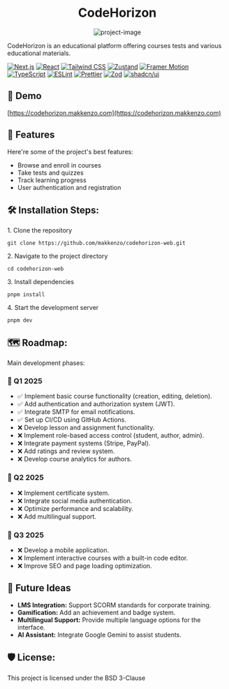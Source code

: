 <h1 align="center" id="title">CodeHorizon</h1>

<p align="center"><img src="https://socialify.git.ci/makkenzo/codehorizon-web/image?custom_description=An+educational+platform+offering+courses%2C+tests%2C+and+other+learning+materials.&amp;description=1&amp;font=Raleway&amp;forks=1&amp;issues=1&amp;language=1&amp;name=1&amp;owner=1&amp;pattern=Brick+Wall&amp;stargazers=1&amp;theme=Light" alt="project-image"></p>

<p id="description">CodeHorizon is an educational platform offering courses tests and various educational materials.</p>

[![Next.js](https://img.shields.io/badge/Next.js-000000?style=for-the-badge&logo=nextdotjs&logoColor=white)](https://nextjs.org/)
[![React](https://img.shields.io/badge/React-20232A?style=for-the-badge&logo=react&logoColor=61DAFB)](https://react.dev/)
[![Tailwind CSS](https://img.shields.io/badge/Tailwind_CSS-38B2AC?style=for-the-badge&logo=tailwind-css&logoColor=white)](https://tailwindcss.com/)
[![Zustand](https://img.shields.io/badge/Zustand-000000?style=for-the-badge&logo=zustand&logoColor=white)](https://zustand-demo.pmnd.rs/)
[![Framer Motion](https://img.shields.io/badge/Framer_Motion-0055FF?style=for-the-badge&logo=framer&logoColor=white)](https://www.framer.com/motion/)
[![TypeScript](https://img.shields.io/badge/TypeScript-3178C6?style=for-the-badge&logo=typescript&logoColor=white)](https://www.typescriptlang.org/)
[![ESLint](https://img.shields.io/badge/ESLint-4B32C3?style=for-the-badge&logo=eslint&logoColor=white)](https://eslint.org/)
[![Prettier](https://img.shields.io/badge/Prettier-F7B93E?style=for-the-badge&logo=prettier&logoColor=white)](https://prettier.io/)
[![Zod](https://img.shields.io/badge/Zod-3B82F6?style=for-the-badge&logo=typescript&logoColor=white)](https://zod.dev/)
[![shadcn/ui](https://img.shields.io/badge/shadcn/ui-000000?style=for-the-badge&logo=shadcn&logoColor=white)](https://ui.shadcn.com/)



<h2>🚀 Demo</h2>

[https://codehorizon.makkenzo.com](https://codehorizon.makkenzo.com)

  
  
<h2>🧐 Features</h2>

Here're some of the project's best features:

*   Browse and enroll in courses
*   Take tests and quizzes
*   Track learning progress
*   User authentication and registration

<h2>🛠️ Installation Steps:</h2>

<p>1. Clone the repository</p>

```
git clone https://github.com/makkenzo/codehorizon-web.git
```

<p>2. Navigate to the project directory</p>

```
cd codehorizon-web
```

<p>3. Install dependencies</p>

```
pnpm install
```

<p>4. Start the development server</p>

```
pnpm dev
```

<h2>🗺️ Roadmap:</h2>

<p>Main development phases:</p>

<h3>📅 Q1 2025</h3>
<ul>
    <li>✅ Implement basic course functionality (creation, editing, deletion).</li>
    <li>✅ Add authentication and authorization system (JWT).</li>
    <li>✅ Integrate SMTP for email notifications.</li>
    <li>✅ Set up CI/CD using GitHub Actions.</li>
    <li>❌ Develop lesson and assignment functionality.</li>
    <li>❌ Implement role-based access control (student, author, admin).</li>
    <li>❌ Integrate payment systems (Stripe, PayPal).</li>
    <li>❌ Add ratings and review system.</li>
    <li>❌ Develop course analytics for authors.</li>
</ul>

<h3>📅 Q2 2025</h3>
<ul>
    <li>❌ Implement certificate system.</li>
    <li>❌ Integrate social media authentication.</li>
    <li>❌ Optimize performance and scalability.</li>
    <li>❌ Add multilingual support.</li>
</ul>

<h3>📅 Q3 2025</h3>
<ul>
    <li>❌ Develop a mobile application.</li>
    <li>❌ Implement interactive courses with a built-in code editor.</li>
    <li>❌ Improve SEO and page loading optimization.</li>
</ul>

<h2>🔮 Future Ideas</h2>
<ul>
    <li><strong>LMS Integration:</strong> Support SCORM standards for corporate training.</li>
    <li><strong>Gamification:</strong> Add an achievement and badge system.</li>
    <li><strong>Multilingual Support:</strong> Provide multiple language options for the interface.</li>
    <li><strong>AI Assistant:</strong> Integrate Google Gemini to assist students.</li>
</ul>

<h2>🛡️ License:</h2>

This project is licensed under the BSD 3-Clause
